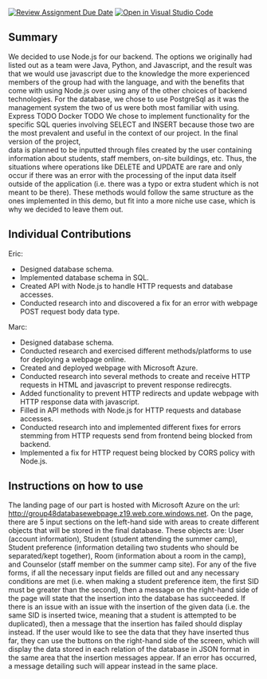 [![Review Assignment Due Date](https://classroom.github.com/assets/deadline-readme-button-24ddc0f5d75046c5622901739e7c5dd533143b0c8e959d652212380cedb1ea36.svg)](https://classroom.github.com/a/AvkT738V)
[![Open in Visual Studio Code](https://classroom.github.com/assets/open-in-vscode-718a45dd9cf7e7f842a935f5ebbe5719a5e09af4491e668f4dbf3b35d5cca122.svg)](https://classroom.github.com/online_ide?assignment_repo_id=12376524&assignment_repo_type=AssignmentRepo)

## Summary
We decided to use Node.js for our backend. The options we originally had listed out as a team were Java, Python, and Javascript, and the result was that we would use javascript due to the knowledge the more experienced members
of the group had with the language, and with the benefits that come with using Node.js over using any of the other choices of backend technologies.
For the database, we chose to use PostgreSql as it was the management system the two of us were both most familiar with using. 
Express TODO
Docker TODO
We chose to implement functionality for the specific SQL queries involving SELECT and INSERT because those two are the most prevalent and useful in the context of our project. In the final version of the project,  
data is planned to be inputted through files created by the user containing information about students, staff members, on-site buildings, etc. Thus, the situations where operations like DELETE and UPDATE are rare and only occur
if there was an error with the processing of the input data itself outside of the application (i.e. there was a typo or extra student which is not meant to be there). These methods would follow the same structure as the ones 
implemented in this demo, but fit into a more niche use case, which is why we decided to leave them out.

## Individual Contributions
Eric:
- Designed database schema.
- Implemented database schema in SQL.
- Created API with Node.js to handle HTTP requests and database accesses.
- Conducted research into and discovered a fix for an error with webpage POST request body data type.

Marc:
- Designed database schema.
- Conducted research and exercised different methods/platforms to use for deploying a webpage online.
- Created and deployed webpage with Microsoft Azure.
- Conducted research into several methods to create and receive HTTP requests in HTML and javascript to prevent response redirecgts.
- Added functionality to prevent HTTP redirects and update webpage with HTTP response data with javascript.
- Filled in API methods with Node.js for HTTP requests and database accesses.
- Conducted research into and implemented different fixes for errors stemming from HTTP requests send from frontend being blocked from backend.
- Implemented a fix for HTTP request being blocked by CORS policy with Node.js.

## Instructions on how to use
The landing page of our part is hosted with Microsoft Azure on the url: http://group48databasewebpage.z19.web.core.windows.net. On the page, there are 5 input sections on the left-hand side
with areas to create different objects that will be stored in the final database. These objects are: User (account information), Student (student attending the summer camp),
Student preference (information detailing two students who should be separated/kept together), Room (information about a room in the camp), and Counselor (staff member 
on the summer camp site). For any of the five forms, if all the necessary input fields are filled out and any necessary conditions are met (i.e. when making a student
preference item, the first SID must be greater than the second), then a message on the right-hand side of the page will state that the insertion into the database has 
succeeded. If there is an issue with an issue with the insertion of the given data (i.e. the same SID is inserted twice, meaning that a student is attempted to be duplicated),
then a message that the insertion has failed should display instead.
If the user would like to see the data that they have inserted thus far, they can use the buttons on the right-hand side of the screen, which will display the data stored in
each relation of the database in JSON format in the same area that the insertion messages appear. If an error has occurred, a message detailing such will appear instead in the
same place.
